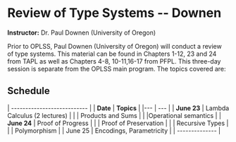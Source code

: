 
# Review of Type Systems -- Downen

**Instructor:** Dr. Paul Downen (University of Oregon)

Prior to OPLSS, Paul Downen (University of Oregon) will conduct a
review of type systems. This material can be found in Chapters 1-12,
23 and 24 from TAPL as well as Chapters 4-8, 10-11,16-17 from
PFPL. This three-day session is separate from the OPLSS main
program. The topics covered are: 

## Schedule

| --------------------------- |
| **Date**	 | **Topics**         |
|--- | --- |
| **June 23** | Lambda Calculus (2 lectures) |
|    | Products and Sums |
| |Operational semantics |
| **June 24**	| Proof of Progress |
| | Proof of Preservation |
| | Recursive Types |
| | Polymorphism |
| June 25 | Encodings, Parametricity |
| -------------- |
